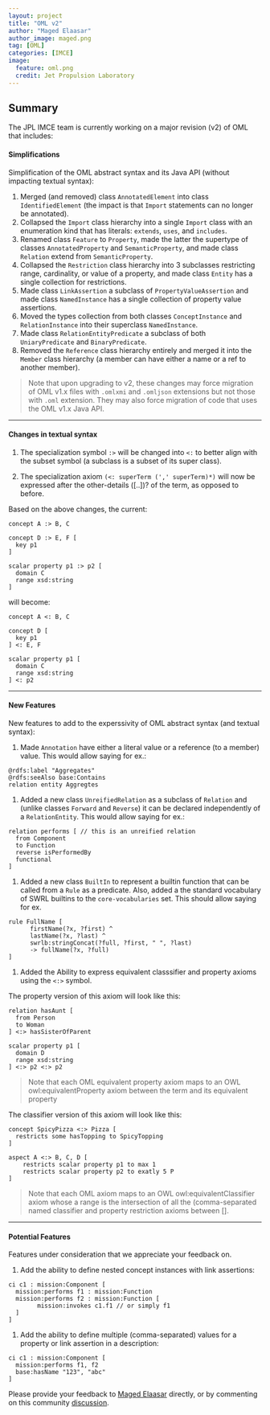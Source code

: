 ```yaml
---
layout: project
title: "OML v2"
author: "Maged Elaasar"
author_image: maged.png
tag: [OML]
categories: [IMCE]
image:
  feature: oml.png
  credit: Jet Propulsion Laboratory
---
```


## Summary

The JPL IMCE team is currently working on a major revision (v2) of OML that includes:

#### Simplifications

Simplification of the OML abstract syntax and its Java API (without impacting textual syntax):

1. Merged (and removed) class `AnnotatedElement` into class `IdentifiedElement` (the impact is that `Import` statements can no longer be annotated).
1. Collapsed the `Import` class  hierarchy into a single `Import` class with an enumeration kind that has literals: `extends`, `uses`, and `includes`.
1. Renamed class `Feature` to `Property`, made the latter the supertype of classes `AnnotatedProperty` and `SemanticProperty`, and made class `Relation` extend from `SemanticProperty`.
1. Collapsed the `Restriction` class hierarchy into 3 subclasses restricting range, cardinality, or value of a property, and made class `Entity` has a single collection for restrictions.
1. Made class `LinkAssertion` a subclass of `PropertyValueAssertion` and made class `NamedInstance` has a single collection of property value assertions.
1. Moved the types collection from both classes `ConceptInstance` and `RelationInstance` into their superclass `NamedInstance`.
1. Made class `RelationEntityPredicate` a subclass of both `UniaryPredicate` and `BinaryPredicate`.
1. Removed the `Reference` class hierarchy entirely and merged it into the `Member` class hierarchy (a member can have either a name or a ref to another member).

> Note that upon upgrading to v2, these changes may force migration of OML v1.x files with `.omlxmi` and `.omljson` extensions but not those with `.oml` extension. They may also force migration of code that uses the OML v1.x Java API.

---

#### Changes in textual syntax

1. The specialization symbol `:>` will be changed into `<:` to better align with the subset symbol (a subclass is a subset of its super class).

1. The specialization axiom `(<: superTerm (',' superTerm)*)` will now be expressed after the other-details ([..])? of the term, as opposed to before.

Based on the above changes, the current:

```
concept A :> B, C

concept D :> E, F [
  key p1
]

scalar property p1 :> p2 [
  domain C
  range xsd:string
]
```
will become:
```
concept A <: B, C

concept D [
  key p1
] <: E, F

scalar property p1 [
  domain C
  range xsd:string
] <: p2
```

---

#### New Features

New features to add to the experssivity of OML abstract syntax (and textual syntax):

1. Made `Annotation` have either a literal value or a reference (to a member) value. This would allow saying for ex.:
```
@rdfs:label "Aggregates"
@rdfs:seeAlso base:Contains
relation entity Aggregtes
```
1. Added a new class `UnreifiedRelation` as a subclass of `Relation` and (unlike classes `Forward` and `Reverse`) it can be declared independently of a `RelationEntity`. This would allow saying for ex.:   
```
relation performs [ // this is an unreified relation
  from Component 
  to Function 
  reverse isPerformedBy
  functional
]
```
1. Added a new class `BuiltIn` to represent a builtin function that can be called from a `Rule` as a predicate. Also, added a the standard vocabulary of SWRL builtins to the `core-vocabularies` set. This should allow saying for ex. 
```
rule FullName [
      firstName(?x, ?first) ^ 
      lastName(?x, ?last) ^ 
      swrlb:stringConcat(?full, ?first, " ", ?last) 
      -> fullName(?x, ?full)
]
```

1. Added the Ability to express equivalent classsifier and property axioms using the `<:>` symbol. 

The property version of this axiom will look like this:
```
relation hasAunt [
  from Person
  to Woman
] <:> hasSisterOfParent

scalar property p1 [
  domain D
  range xsd:string
] <:> p2 <:> p2
```
>Note that each OML equivalent property axiom maps to an OWL owl:equivalentProperty axiom between the term and its equivalent property

The classifier version of this axiom will look like this:
```
concept SpicyPizza <:> Pizza [
  restricts some hasTopping to SpicyTopping
]

aspect A <:> B, C, D [
    restricts scalar property p1 to max 1
    restricts scalar property p2 to exatly 5 P
]
```

>Note that each OML axiom maps to an OWL owl:equivalentClassifier axiom whose a range is the intersection of all the (comma-separated named classifier and property restriction axioms between [].

---

#### Potential Features

Features under consideration that we appreciate your feedback on.

1. Add the ability to define nested concept instances with link assertions:
```
ci c1 : mission:Component [
  mission:performs f1 : mission:Function
  mission:performs f2 : mission:Function [
        mission:invokes c1.f1 // or simply f1
  ]
]
```

1. Add the ability to define multiple (comma-separated) values for a property or link assertion in a description:
```
ci c1 : mission:Component [
  mission:performs f1, f2
  base:hasName "123", "abc"
]
```

Please provide your feedback to [Maged Elaasar](https://opencaesar.github.io/contributors/Maged%20Elaasar.html) directly, or by commenting on this community [discussion](https://github.com/opencaesar/community/discussions/2).